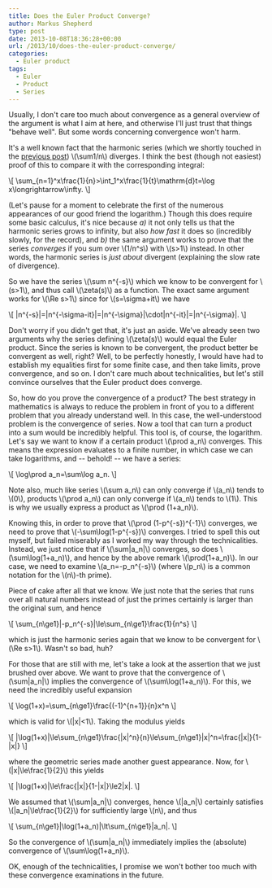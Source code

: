 ```yaml
---
title: Does the Euler Product Converge?
author: Markus Shepherd
type: post
date: 2013-10-08T18:36:28+00:00
url: /2013/10/does-the-euler-product-converge/
categories:
  - Euler product
tags:
  - Euler
  - Product
  - Series
---
```


Usually, I don't care too much about convergence as a general overview of the argument is what I aim at here, and otherwise I'll just trust that things "behave well". But some words concerning convergence won't harm.

It's a well known fact that the harmonic series (which we shortly touched in the [previous post](http://www.riemannhypothesis.info/2013/10/euler-product-revisited/)) \\(\sum1/n\\) diverges. I think the best (though not easiest) proof of this to compare it with the corresponding integral:

\\[ \sum_{n=1}^x\frac{1}{n}>\int_1^x\frac{1}{t}\mathrm{d}t=\log x\longrightarrow\infty. \\]

(Let's pause for a moment to celebrate the first of the numerous appearances of our good friend the logarithm.)<!-- more --> Though this does require some basic calculus, it's nice because _a)_ it not only tells us that the harmonic series grows to infinity, but also _how fast_ it does so (incredibly slowly, for the record), and _b)_ the same argument works to prove that the series _converges_ if you sum over \\(1/n^s\\) with \\(s>1\\) instead. In other words, the harmonic series is _just about_ divergent (explaining the slow rate of divergence).

So we have the series \\(\sum n^{-s}\\) which we know to be convergent for \\(s>1\\), and thus call \\(\zeta(s)\\) as a function. The exact same argument works for \\(\Re s>1\\) since for \\(s=\sigma+it\\) we have

\\[ |n^{-s}|=|n^{-\sigma-it}|=|n^{-\sigma}|\cdot|n^{-it}|=|n^{-\sigma}|. \\]

Don't worry if you didn't get that, it's just an aside. We've already seen two arguments why the series defining \\(\zeta(s)\\) would equal the Euler product. Since the series is known to be convergent, the product better be convergent as well, right? Well, to be perfectly honestly, I would have had to establish my equalities first for some finite case, and then take limits, prove convergence, and so on. I don't care much about technicalities, but let's still convince ourselves that the Euler product does converge.

So, how do you prove the convergence of a product? The best strategy in mathematics is always to reduce the problem in front of you to a different problem that you already understand well. In this case, the well-understood problem is the convergence of series. Now a tool that can turn a product into a sum would be incredibly helpful. This tool is, of course, the logarithm. Let's say we want to know if a certain product \\(\prod a_n\\) converges. This means the expression evaluates to a finite number, in which case we can take logarithms, and -- behold! -- we have a series:

\\[ \log\prod a_n=\sum\log a_n. \\]

Note also, much like series \\(\sum a_n\\) can only converge if \\(a_n\\) tends to \\(0\\), products \\(\prod a_n\\) can only converge if \\(a_n\\) tends to \\(1\\). This is why we usually express a product as \\(\prod (1+a_n)\\).

Knowing this, in order to prove that \\(\prod (1-p^{-s})^{-1}\\) converges, we need to prove that \\(-\sum\log(1-p^{-s})\\) converges. I tried to spell this out myself, but failed miserably as I worked my way through the technicalities. Instead, we just notice that if \\(\sum|a_n|\\) converges, so does \\(\sum\log(1+a_n)\\), and hence by the above remark \\(\prod(1+a_n)\\). In our case, we need to examine \\(a_n=-p_n^{-s}\\) (where \\(p_n\\) is a common notation for the \\(n\\)-th prime).

Piece of cake after all that we know. We just note that the series that runs over all natural numbers instead of just the primes certainly is larger than the original sum, and hence

\\[ \sum_{n\ge1}|-p_n^{-s}|\le\sum_{n\ge1}\frac{1}{n^s} \\]

which is just the harmonic series again that we know to be convergent for \\(\Re s>1\\). Wasn't so bad, huh?

For those that are still with me, let's take a look at the assertion that we just brushed over above. We want to prove that the convergence of \\(\sum|a_n|\\) implies the convergence of \\(\sum\log(1+a_n)\\). For this, we need the incredibly useful expansion

\\[ \log(1+x)=\sum_{n\ge1}\frac{(-1)^{n+1}}{n}x^n \\]

which is valid for \\(|x|<1\\). Taking the modulus yields

\\[ |\log(1+x)|\le\sum_{n\ge1}\frac{|x|^n}{n}\le\sum_{n\ge1}|x|^n=\frac{|x|}{1-|x|} \\]

where the geometric series made another guest appearance. Now, for \\(|x|\le\frac{1}{2}\\) this yields

\\[ |\log(1+x)|\le\frac{|x|}{1-|x|}\le2|x|. \\]

We assumed that \\(\sum|a_n|\\) converges, hence \\(|a_n|\\) certainly satisfies \\(|a_n|\le\frac{1}{2}\\) for sufficiently large \\(n\\), and thus

\\[ \sum_{n\ge1}|\log(1+a_n)|\lt\sum_{n\ge1}|a_n|. \\]

So the convergence of \\(\sum|a_n|\\) immediately implies the (absolute) convergence of \\(\sum\log(1+a_n)\\).

OK, enough of the technicalities, I promise we won't bother too much with these convergence examinations in the future.
